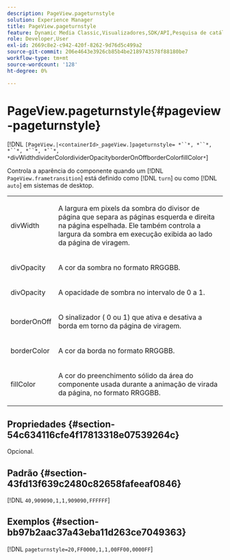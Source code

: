 ```yaml
---
description: PageView.pageturnstyle
solution: Experience Manager
title: PageView.pageturnstyle
feature: Dynamic Media Classic,Visualizadores,SDK/API,Pesquisa de catálogo eletrônico
role: Developer,User
exl-id: 2669c8e2-c942-420f-8262-9d76d5c499a2
source-git-commit: 206e4643e3926cb85b4be2189743578f88180be7
workflow-type: tm+mt
source-wordcount: '128'
ht-degree: 0%

---
```


# PageView.pageturnstyle{#pageview-pageturnstyle}

[!DNL `[PageView.|<containerId>_pageView.]pageturnstyle= *``*, *``*, *``*, *``*, *``*, *`divWidthdividerColordividerOpacityborderOnOffborderColorfillColor`*`]

Controla a aparência do componente quando um [!DNL `PageView.frametransition`] está definido como [!DNL `turn`] ou como [!DNL `auto`] em sistemas de desktop.

<table id="table_A8CDA1AE2680402A99BCD5DD371B225F"> 
 <tbody> 
  <tr> 
   <td colname="col1"> <p> <span class="codeph"><span class="varname"> divWidth</span></span> </p> </td> 
   <td colname="col2"> <p> A largura em pixels da sombra do divisor de página que separa as páginas esquerda e direita na página espelhada. Ele também controla a largura da sombra em execução exibida ao lado da página de viragem. </p> </td> 
  </tr> 
  <tr> 
   <td colname="col1"> <p><span class="codeph"><span class="varname"> divOpacity</span></span> </p> </td> 
   <td colname="col2"> <p> A cor da sombra no formato RRGGBB. </p> </td> 
  </tr> 
  <tr> 
   <td colname="col1"> <p><span class="codeph"><span class="varname"> divOpacity</span></span> </p> </td> 
   <td colname="col2"> <p>A opacidade de sombra no intervalo de <span class="codeph"> 0</span> a <span class="codeph"> 1</span>. </p> </td> 
  </tr> 
  <tr> 
   <td colname="col1"> <p><span class="codeph"><span class="varname"> borderOnOff</span></span> </p> </td> 
   <td colname="col2"> <p> O sinalizador (<span class="codeph"> 0</span> ou <span class="codeph"> 1</span>) que ativa e desativa a borda em torno da página de viragem. </p> </td> 
  </tr> 
  <tr> 
   <td colname="col1"> <p><span class="codeph"><span class="varname"> borderColor</span></span> </p> </td> 
   <td colname="col2"> <p> A cor da borda no formato RRGGBB. </p> </td> 
  </tr> 
  <tr> 
   <td colname="col1"> <p><span class="codeph"><span class="varname"> fillColor</span></span> </p> </td> 
   <td colname="col2"> <p> A cor do preenchimento sólido da área do componente usada durante a animação de virada da página, no formato RRGGBB. </p> </td> 
  </tr> 
 </tbody> 
</table>

## Propriedades {#section-54c634116cfe4f17813318e07539264c}

Opcional.

## Padrão {#section-43fd13f639c2480c82658fafeeaf0846}

[!DNL `40,909090,1,1,909090,FFFFFF`]

## Exemplos {#section-bb97b2aac37a43eba11d263ce7049363}

[!DNL `pageturnstyle=20,FF0000,1,1,00FF00,0000FF`]
